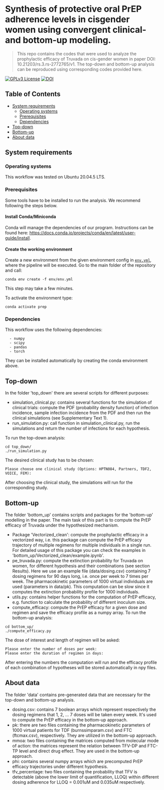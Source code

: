 # Synthesis of protective oral PrEP adherence levels in cisgender women using convergent clinical- and bottom-up modeling.
> This repo contains the codes that were used to analyze the prophylactic efficacy of Truvada on cis-gender women in paper DOI: 10.21203/rs.3.rs-2772765/v1. 
> The top-down and bottom-up analysis can be reproduced using corresponding codes provided here.  

[![GPLv3 License](https://img.shields.io/badge/License-GPL%20v3-yellow.svg)](https://opensource.org/licenses/) [![DOI](https://zenodo.org/badge/616463573.svg)](https://zenodo.org/badge/latestdoi/616463573)

## Table of Contents
-   [System requirements](#system-requirements)
      -   [Operating systems](#operating-systems)
      -   [Prerequisites](#prerequisites)
      -   [Dependencies](#dependencies)
- [Top-down](#Top-down)
- [Bottom-up](#Bottom-up)
- [About data](#About-data)

## System requirements

### Operating systems
This workflow was tested on Ubuntu 20.04.5 LTS.

### Prerequisites
Some tools have to be installed to run the analysis. We recommend following the steps below.

#### Install Conda/Miniconda

Conda will manage the dependencies of our program. Instructions can be found here: https://docs.conda.io/projects/conda/en/latest/user-guide/install.


#### Create the working environment

Create a new environment from the given environment config in [`env.yml`](./env/env.yml), where the pipeline will be executed.
Go to the main folder of the repository and call:

```
conda env create -f env/env.yml
```

This step may take a few minutes.

To activate the environment type:

```
conda activate prep
```

### Dependencies

This workflow uses the following dependencies:

```
  - numpy
  - scipy
  - pandas
  - torch
```
They can be installed automatically by creating the conda environment above. 

## Top-down
In the folder 'top_down' there are several scripts for different purposes:
* simulation_clinical.py: contains several functions for the simulation of clinical trials: 
compute the PDF (probability density function) of infection incidence, sample infection 
incidence from the PDF and then run the clinical simulations (see Supplementary Text 1). 
* run_simulation.py: call function in simulation_clinical.py, run the simulations and return 
the number of infections for each hypothesis. 

To run the top-down analysis:
```
cd top_down/
./run_simulation.py
```
The desired clinical study has to be chosen: 
```commandline
Please choose one clinical study (Options: HPTN084, Partners, TDF2, VOICE, FEM): 
```
After choosing the clinical study, the simulations will run for the corresponding study.

## Bottom-up
The folder 'bottom_up' contains scripts and packages for the 'bottom-up' modelling 
in the paper. The main task of this part is to compute the PrEP efficacy of Truvada under 
the hypothesized mechanism. 
* Package 'Vectorized_clean': compute the prophylactic efficacy 
in a vectorized way, i.e. this package can compute the PrEP efficacy trajectory of multiple 
regimens for multiple individuals in a single run. For detailed usage of this package you can 
check the examples in 'bottom_up/Vectorized_clean/example.ipynb'. 
* pe_truvada.py: compute the extinction probability for Truvada on women, for different hypothesis
and their combinations (see section Results). Here we use an example file (data/dosing.csv) containing 
7 dosing regimens for 90 days long, i.e. once per week to 7 times per week. The pharmacokinetic parameters 
of 1000 virtual individuals are used (parameters in data/pk). This computation can be slow since it computes the extinction probability profile for 1000 individuals. 
* utils.py: contains helper functions for the computation of PrEP efficacy, e.g. function to calculate 
the probability of different inoculum size.
* compute_efficacy: compute the PrEP efficacy for a given dose and regimen and save the efficacy profile 
as a numpy array. 
To run the bottom-up  analysis:
```
cd bottom_up/
./compute_efficacy.py
```
The dose of interest and length of regimen will be asked:
```
Please enter the number of doses per week: 
Please enter the duration of regimen in days: 
```
After entering the numbers the computation will run and the efficacy profile of each combination of hypotheses 
will be stored automatically in npy files.  

## About data
The folder 'data' contains pre-generated data that are necessary for the top-down and bottom-up analysis. 
* dosing.csv: contains 7 boolean arrays which represent respectively the dosing regimens that 1, 2, ... 7 doses will be taken every week. It's used to compute the PrEP efficacy in the bottom-up approach.
* pk: there are two files containing the pharmacokinetic parameters of 1000 virtual patients for TDF (burnssimparam.csv) and FTC (ftcmax.csv), respectively. They are utilized in the bottom-up approach.
* mmoa: two files containing the matrices computed from molecular mode of action: the matrices represent the relation between TFV-DP and FTC-TP level and direct drug effect. They are used in the bottom-up approach.
* phi: contains several numpy arrays which are precomputed PrEP efficacy trajectories under different hypothesis. 
* tfv_percentage: two files containing the probability that TFV is detectable (above the lower limit of quantification, LLOQ) within different dosing adherence for LLOQ = 0.001uM and 0.035uM respectively. 

